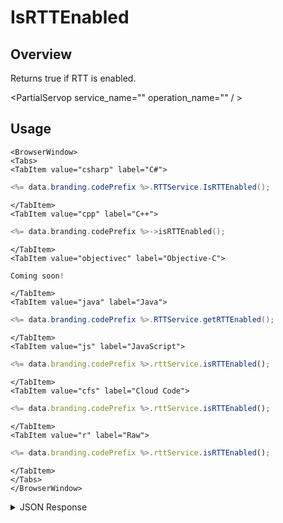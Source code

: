 # IsRTTEnabled
## Overview
Returns true if RTT is enabled.

<PartialServop service_name="" operation_name="" / >

## Usage

```mdx-code-block
<BrowserWindow>
<Tabs>
<TabItem value="csharp" label="C#">
```

```csharp
<%= data.branding.codePrefix %>.RTTService.IsRTTEnabled();
```

```mdx-code-block
</TabItem>
<TabItem value="cpp" label="C++">
```

```cpp
<%= data.branding.codePrefix %>->isRTTEnabled();
```

```mdx-code-block
</TabItem>
<TabItem value="objectivec" label="Objective-C">
```

```objectivec
Coming soon!
```

```mdx-code-block
</TabItem>
<TabItem value="java" label="Java">
```

```java
<%= data.branding.codePrefix %>.RTTService.getRTTEnabled();
```

```mdx-code-block
</TabItem>
<TabItem value="js" label="JavaScript">
```

```javascript
<%= data.branding.codePrefix %>.rttService.isRTTEnabled();
```

```mdx-code-block
</TabItem>
<TabItem value="cfs" label="Cloud Code">
```

```javascript
<%= data.branding.codePrefix %>.rttService.isRTTEnabled();
```

```mdx-code-block
</TabItem>
<TabItem value="r" label="Raw">
```

```javascript
<%= data.branding.codePrefix %>.rttService.isRTTEnabled();
```

```mdx-code-block
</TabItem>
</Tabs>
</BrowserWindow>
```

<details>
<summary>JSON Response</summary>


</details>


